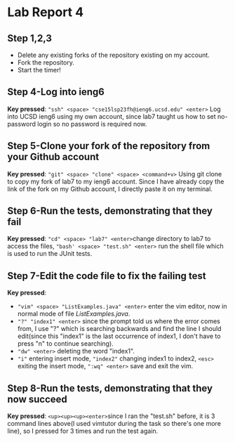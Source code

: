 # Lab Report 4 
## Step 1,2,3
* Delete any existing forks of the repository existing on my account.
* Fork the repository.
* Start the timer!

## Step 4-Log into ieng6
**Key pressed**: `"ssh" <space> "cse15lsp23fh@ieng6.ucsd.edu" <enter>` Log into UCSD ieng6 using my own account, since lab7 taught us how to set no-password login so no password is required now.

## Step 5-Clone your fork of the repository from your Github account
**Key pressed**: `"git" <space> "clone" <space> <command+v>` Using git clone to copy my fork of lab7 to my ieng6 account. Since I have already copy the link of the fork on my Github account, I directly paste it on my terminal.

## Step 6-Run the tests, demonstrating that they fail
**Key pressed**: `"cd" <space> "lab7" <enter>`change directory to lab7 to access the files, `"bash' <space> "test.sh" <enter>` run the shell file which is used to run the JUnit tests.

## Step 7-Edit the code file to fix the failing test
**Key pressed**: 
* `"vim" <space> "ListExamples.java" <enter>` enter the vim editor, now in normal mode of file *ListExamples.java*.
* `"?" "index1" <enter>` since the prompt told us where the error comes from, I use "?" which is searching backwards and find the line I should edit(since this "index1" is the last occurrence of index1, I don't have to press "n" to continue searching).
* `"dw" <enter>` deleting the word "index1".
* `"i"` entering insert mode, `"index2"` changing index1 to index2, `<esc>` exiting the insert mode, `":wq" <enter>` save and exit the vim.

## Step 8-Run the tests, demonstrating that they now succeed
**Key pressed**: `<up><up><up><enter>`since I ran the "test.sh" before, it is 3 command lines above(I used vimtutor during the task so there's one more line), so I pressed <up> for 3 times and run the test again.

